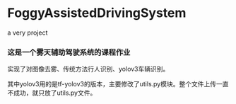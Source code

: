 # FoggyAssistedDrivingSystem
a very project
### 这是一个雾天辅助驾驶系统的课程作业
实现了对图像去雾、传统方法行人识别、yolov3车辆识别。

其中yolov3用的是tf-yolov3的版本，主要修改了utils.py模块。整个文件上传一直不成功，就只放了utils.py文件。
